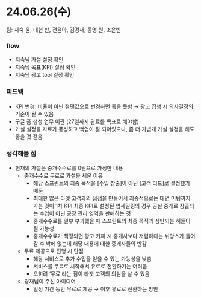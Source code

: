 # 24.06.26(수)

팀: 지숙 윤, 대현 판, 전윤아, 김경재, 동명 원, 조은빈

### flow

- 지숙님 가설 설정 확인
- 지숙님 목표(KPI) 설정 확인
- 지숙님 광고 tool 결정 확인

### 피드백

- KPI 변경: 비율이 아닌 절댓값으로  변경하면 좋을 듯함 → 광고 집행 시 의사결정의 기준이 될 수 있음
- 구글 폼 생성 업무 이관 (27일까지 완료를 목표로 해야함)
- 가설 설정을 자료가 풍성하고 백업이 잘 되어있으나, 좀 더 가볍게 가설 설정을 해도 좋을 것 같음

### 생각해볼 점

- 현재의 가설은 중개수수료를 0원으로 가정한 내용
    - 중개수수료 무료로 가설을 세운 이유
        - 해당 스프린트의 최종 목적을 [수입 창출]이 아닌 [고객 리드]로 설정했기 때문
        - 최대한 많은 타겟 고객과의 접점을 만들어서 최종적으로는 대면 미팅까지 가는 것이 1차 KPI
        최종 KPI로 설정된 업세일링의 경우 공실 중개로 창출되는 수입이 아닌 공장 관리 영역을 판매하는 것
        - 중개수수료를 일부 부과했을 때 스프린트의 최종 목적과 상반되는 허들이 될 가능성
        - 중개수수료가 책정되면 광고 카피 시 중개사보다 저렴하다는 뉘앙스가 들어갈 수 밖에 없는데 해당 내용에 대한 중개사들의 반감
    - 무료 제공으로 진행 시 단점
        - 해당 서비스로 추가 수입을 얻을 수 있는 가능성을 낮춤
        - 서비스를 무료로 시작해서 유료로 전환하기는 어려움
        - 오히려 ‘무료'라는 점이 타겟 고객의 의심을 살 수 있음
    - 경재님이 주신 아이디어
        - 일정 기간 동안 무료로 제공 →  이후 유료로 전환하는 방안